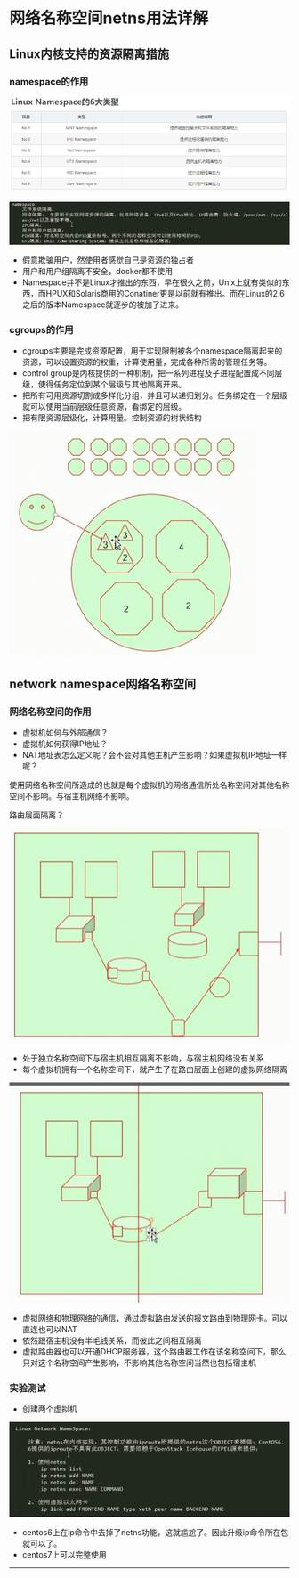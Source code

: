 # 网络名称空间netns用法详解

## Linux内核支持的资源隔离措施

### namespace的作用

![1547891515060.png](image/1547891515060.png)

![1547891084667.png](image/1547891084667.png)

* 假意欺骗用户，然使用者感觉自己是资源的独占者
* 用户和用户组隔离不安全，docker都不使用
* Namespace并不是Linux才推出的东西，早在很久之前，Unix上就有类似的东西，而HPUX和Solaris商用的Conatiner更是以前就有推出。而在Linux的2.6之后的版本Namespace就逐步的被加了进来。

### cgroups的作用

* cgroups主要是完成资源配置，用于实现限制被各个namespace隔离起来的资源，可以设置资源的权重，计算使用量，完成各种所需的管理任务等。
* control group是内核提供的一种机制，把一系列进程及子进程配置成不同层级，使得任务定位到某个层级与其他隔离开来。
* 把所有可用资源切割成多样化分组，并且可以递归划分。任务绑定在一个层级就可以使用当前层级任意资源，看绑定的层级。
* 把有限资源层级化，计算用量。控制资源的树状结构

![1547891399855.png](image/1547891399855.png)



## network namespace网络名称空间

### 网络名称空间的作用

* 虚拟机如何与外部通信？
* 虚拟机如何获得IP地址？
* NAT地址表怎么定义呢？会不会对其他主机产生影响？如果虚拟机IP地址一样呢？

使用网络名称空间所造成的也就是每个虚拟机的网络通信所处名称空间对其他名称空间不影响。与宿主机网络不影响。

路由层面隔离？

![1547891946738.png](image/1547891946738.png)

* 处于独立名称空间下与宿主机相互隔离不影响，与宿主机网络没有关系
* 每个虚拟机拥有一个名称空间下，就产生了在路由层面上创建的虚拟网络隔离


![1547892274765.png](image/1547892274765.png)

* 虚拟网络和物理网络的通信，通过虚拟路由发送的报文路由到物理网卡。可以直连也可以NAT
* 依然跟宿主机没有半毛钱关系，而彼此之间相互隔离
* 虚拟路由器也可以开通DHCP服务器，这个路由器工作在该名称空间下，那么只对这个名称空间产生影响，不影响其他名称空间当然也包括宿主机

### 实验测试

* 创建两个虚拟机

![1547892446344.png](image/1547892446344.png)

* centos6上在ip命令中去掉了netns功能，这就尴尬了。因此升级ip命令所在包就可以了。
* centos7上可以完整使用


















































----
